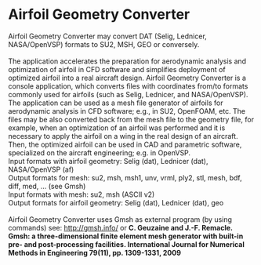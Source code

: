 # Airfoil Geometry Converter
Airfoil Geometry Converter may convert DAT (Selig, Lednicer, NASA/OpenVSP) formats to SU2, MSH, GEO or conversely.
<BR>
<BR>
The application accelerates the preparation for aerodynamic analysis and optimization of airfoil in CFD software and simplifies deployment of optimized airfoil into a real aircraft design. Airfoil Geometry Converter is a console application, which converts files with coordinates from/to formats commonly used for airfoils (such as Selig, Lednicer, and NASA/OpenVSP). The application can be used as a mesh file generator of airfoils for aerodynamic analysis in CFD software; e.g., in SU2, OpenFOAM, etc. The files may be also converted back from the mesh file to the geometry file, for example, when an optimization of an airfoil was performed and it is necessary to apply the airfoil on a wing in the real design of an aircraft. Then, the optimized airfoil can be used in CAD and parametric software, specialized on the aircraft engineering; e.g. in OpenVSP.
<BR>
Input formats with airfoil geometry: Selig (dat), Lednicer (dat), NASA/OpenVSP (af)
<BR>
Output formats for mesh: su2, msh, msh1, unv, vrml, ply2, stl, mesh, bdf, diff, med, … (see Gmsh)
<BR>
Input formats with mesh: su2, msh (ASCII v2)
<BR>
Output formats for airfoil geometry: Selig (dat), Lednicer (dat), geo
<BR>
<BR>
Airfoil Geometry Converter uses Gmsh as external program (by using commands)
see: http://gmsh.info/
or
<b>C. Geuzaine and J.-F. Remacle. Gmsh: a three-dimensional finite element mesh generator with built-in pre- and post-processing facilities. International Journal for Numerical Methods in Engineering 79(11), pp. 1309-1331, 2009</b>

